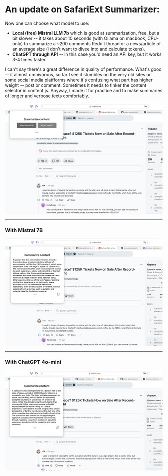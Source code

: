 # An update on SafariExt Summarizer:

Now one can choose what model to use: 
- **Local (free) Mistral LLM 7b** which is good at summarization, free, but a bit slower -- it takes about 10 seconds (with Ollama on macbook, CPU-only) to summarize a ~200 comments Reddit thread or a news/article of an average size (i don't want to divee into and calculate tokens).
- **ChatGPT through API** -- in this case you'd need an API key, but it works 3-4 times faster.

I can't say there's a great difference in quality of performance. What's good -- it almost omnivorous, so far I see  it stumbles on the very old sites or some social media platfforms where it's confusing what part has higher weight -- post or comment. Sometimes it needs to tinker the content selector in content.js. Anyway, I made it for practice and to make summaries of longer and verbose texts comfortably.



![content summarizer](Balloon_Ride_to_Space_1.jpg)


---------------
### With Mistral 7B
![content summarizer](Balloon_Ride_to_Space_Mistral.jpg)

----------------
### With ChatGPT 4o-mini
![content summarizer](Balloon_Ride_to_Space_GPT.jpg)
